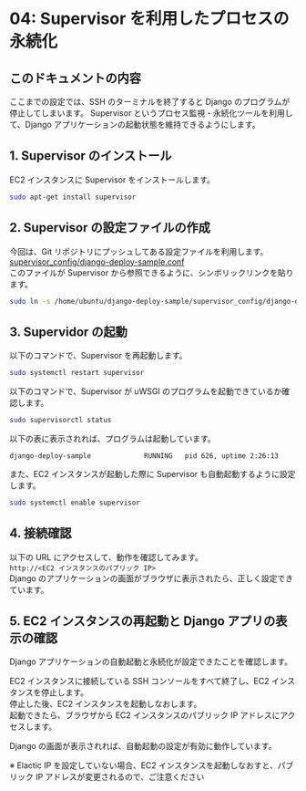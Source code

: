 # 04: Supervisor を利用したプロセスの永続化

## このドキュメントの内容

ここまでの設定では、SSH のターミナルを終了すると Django のプログラムが停止してしまいます。
Supervisor というプロセス監視・永続化ツールを利用して、Django アプリケーションの起動状態を維持できるようにします。

## 1. Supervisor のインストール

EC2 インスタンスに Supervisor をインストールします。

```bash
sudo apt-get install supervisor
```

## 2. Supervisor の設定ファイルの作成

今回は、Git リポジトリにプッシュしてある設定ファイルを利用します。  
[supervisor_config/django-deploy-sample.conf](/supervisor_config/django-deploy-sample.conf)  
このファイルが Supervisor から参照できるように、シンボリックリンクを貼ります。

```bash
sudo ln -s /home/ubuntu/django-deploy-sample/supervisor_config/django-deploy-sample.conf /etc/supervisor/conf.d/django-deploy-sample.conf
```

## 3. Supervidor の起動

以下のコマンドで、Supervisor を再起動します。

```bash
sudo systemctl restart supervisor
```

以下のコマンドで、Supervisor が uWSGI のプログラムを起動できているか確認します。

```bash
sudo supervisorctl status
```

以下の表に表示されれば、プログラムは起動しています。

```
django-deploy-sample             RUNNING   pid 626, uptime 2:26:13
```

また、EC2 インスタンスが起動した際に Supervisor も自動起動するように設定します。

```bash
sudo systemctl enable supervisor
```

## 4. 接続確認

以下の URL にアクセスして、動作を確認してみます。  
`http://<EC2 インスタンスのパブリック IP>`  
Django のアプリケーションの画面がブラウザに表示されたら、正しく設定できています。

## 5. EC2 インスタンスの再起動と Django アプリの表示の確認

Django アプリケーションの自動起動と永続化が設定できたことを確認します。

EC2 インスタンスに接続している SSH コンソールをすべて終了し、EC2 インスタンスを停止します。  
停止した後、EC2 インスタンスを起動しなおします。  
起動できたら、ブラウザから EC2 インスタンスのパブリック IP アドレスにアクセスします。

Django の画面が表示されれば、自動起動の設定が有効に動作しています。

※ Elactic IP を設定していない場合、EC2 インスタンスを起動しなおすと、パブリック IP アドレスが変更されるので、ご注意ください
